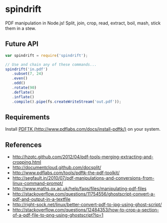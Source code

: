 # spindrift

PDF manipulation in Node.js! Split, join, crop, read, extract, boil, mash, stick them in a stew. 

## Future API

```javascript
var spindrift = require('spindrift');

// Use and chain any of these commands...
spindrift('in.pdf')
   .subset(7, 24)
   .even()
   .odd()
   .rotate(90)
   .deflate()
   .inflate()
   .compile().pipe(fs.createWriteStream('out.pdf'));
```

## Requirements

Install [PDFTK (http://www.pdflabs.com/docs/install-pdftk/)](http://www.pdflabs.com/docs/install-pdftk/) on your system.

## References

* http://hzqtc.github.com/2012/04/pdf-tools-merging-extracting-and-cropping.html
* http://documentcloud.github.com/docsplit/
* http://www.pdflabs.com/tools/pdftk-the-pdf-toolkit/
* http://segfault.in/2010/07/pdf-manipulations-and-conversions-from-linux-command-prompt/
* http://www.maths.ox.ac.uk/help/faqs/files/manipulating-pdf-files
* http://stackoverflow.com/questions/11754556/ghostscript-convert-a-pdf-and-output-in-a-textfile
* http://right-sock.net/linux/better-convert-pdf-to-jpg-using-ghost-script/
* http://stackoverflow.com/questions/12484353/how-to-crop-a-section-of-a-pdf-file-to-png-using-ghostscript?lq=1